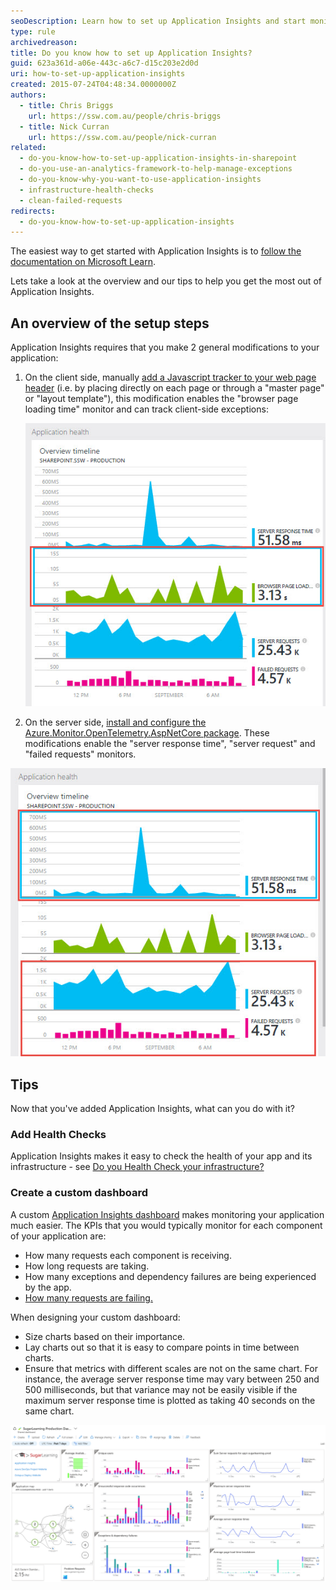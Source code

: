 ```yaml
---
seoDescription: Learn how to set up Application Insights and start monitoring your application's performance, exceptions, and user behavior.
type: rule
archivedreason:
title: Do you know how to set up Application Insights?
guid: 623a361d-a06e-443c-a6c7-d15c203e2d0d
uri: how-to-set-up-application-insights
created: 2015-07-24T04:48:34.0000000Z
authors:
  - title: Chris Briggs
    url: https://ssw.com.au/people/chris-briggs
  - title: Nick Curran
    url: https://ssw.com.au/people/nick-curran
related:
  - do-you-know-how-to-set-up-application-insights-in-sharepoint
  - do-you-use-an-analytics-framework-to-help-manage-exceptions
  - do-you-know-why-you-want-to-use-application-insights
  - infrastructure-health-checks
  - clean-failed-requests
redirects:
  - do-you-know-how-to-set-up-application-insights
---
```


The easiest way to get started with Application Insights is to [follow the documentation on Microsoft Learn](https://learn.microsoft.com/en-us/azure/azure-monitor/app/app-insights-overview).

Lets take a look at the overview and our tips to help you get the most out of Application Insights.

<!--endintro-->

## An overview of the setup steps

Application Insights requires that you make 2 general modifications to your application:

1. On the client side, manually [add a Javascript tracker to your web page header](https://learn.microsoft.com/en-us/azure/azure-monitor/app/javascript-sdk?tabs=javascriptwebsdkloaderscript) (i.e. by placing directly on each page or through a "master page" or "layout template"), this modification enables the "browser page loading time" monitor and can track client-side exceptions:

   ![Browser side stats have been enabled with the JavaScript tracker](app-insights-browser-loading-time.jpg)

2. On the server side, [install and configure the Azure.Monitor.OpenTelemetry.AspNetCore package](https://learn.microsoft.com/en-us/azure/azure-monitor/app/opentelemetry-enable?tabs=aspnetcore). These modifications enable the "server response time", "server request" and "failed requests" monitors.

  ![Server side stats have been enabled now that it has been added to the ASP.NET pipeline](server-response-requests-failed-requests.jpg)

## Tips

Now that you've added Application Insights, what can you do with it?

### Add Health Checks

Application Insights makes it easy to check the health of your app and its infrastructure - see [Do you Health Check your infrastructure?](/infrastructure-health-checks)

### Create a custom dashboard

A custom [Application Insights dashboard](https://learn.microsoft.com/en-us/azure/azure-monitor/app/overview-dashboard#create-custom-kpi-dashboards-using-application-insights) makes monitoring your application much easier. The KPIs that you would typically monitor for each component of your application are:

* How many requests each component is receiving.
* How long requests are taking.
* How many exceptions and dependency failures are being experienced by the app.
* [How many requests are failing.](/clean-failed-requests)

When designing your custom dashboard:

* Size charts based on their importance.
* Lay charts out so that it is easy to compare points in time between charts.
* Ensure that metrics with different scales are not on the same chart. For instance, the average server response time may vary between 250 and 500 milliseconds, but that variance may not be easily visible if the maximum server response time is plotted as taking 40 seconds on the same chart.

![Good example - Custom dashboard demonstrating the above points](good-example-custom-dashboard.png)
